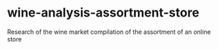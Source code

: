 # wine-analysis-assortment-store
Research of the wine market compilation of the assortment of an online store
